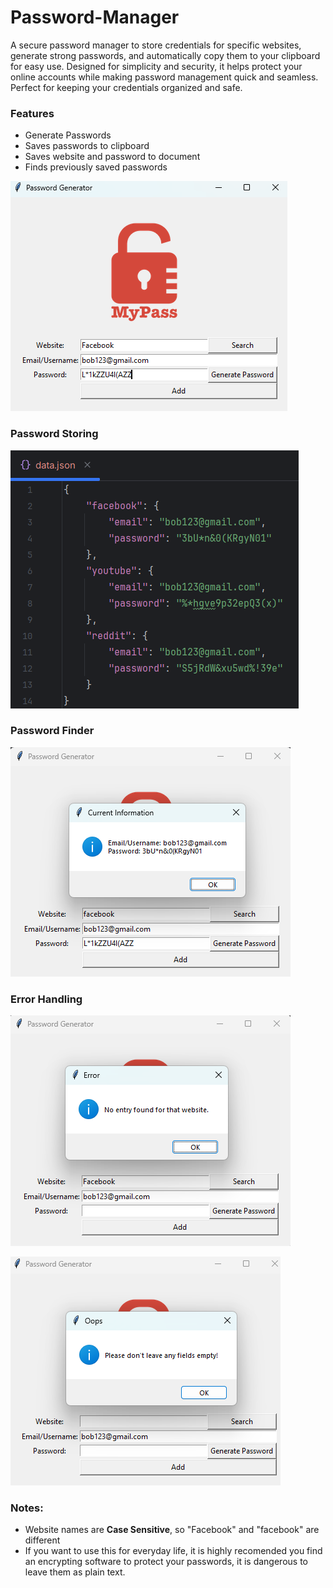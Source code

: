 # Password-Manager
A secure password manager to store credentials for specific websites, generate strong passwords, and automatically copy them to your clipboard for easy use. Designed for simplicity and security, it helps protect your online accounts while making password management quick and seamless. Perfect for keeping your credentials organized and safe.
### Features
- Generate Passwords
- Saves passwords to clipboard
- Saves website and password to document
- Finds previously saved passwords

![](https://github.com/EdgarQuinones/Password-Manager/blob/main/Images/UI.png)

### Password Storing 

![](https://github.com/EdgarQuinones/Password-Manager/blob/main/Images/Password%20File.png)

### Password Finder

![](https://github.com/EdgarQuinones/Password-Manager/blob/main/Images/Password%20Found.png)

### Error Handling

![](https://github.com/EdgarQuinones/Password-Manager/blob/main/Images/No%20Password%20Found.png)

![](https://github.com/EdgarQuinones/Password-Manager/blob/main/Images/Invalid%20Entry.png)

### Notes:
- Website names are **Case Sensitive**, so "Facebook" and "facebook" are different
- If you want to use this for everyday life, it is highly recomended you find an encrypting software to protect your passwords, it is dangerous to leave them as plain text.

